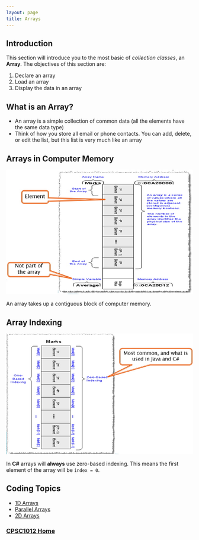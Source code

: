```yaml
---
layout: page
title: Arrays
---
```

## Introduction
This section will introduce you to the most basic of _collection classes_, an **Array**. The objectives of this section are:
1. Declare an array
2. Load an array
3. Display the data in an array

## What is an Array?
* An array is a simple collection of common data (all the elements have the same data type)
* Think of how you store all email or phone contacts. You can add, delete, or edit the list, but this list is very much like an array

## Arrays in Computer Memory
![array-in-memory](files/array-in-memory.jpg)

An array takes up a contiguous block of computer memory.

## Array Indexing
![array-indexing](files/array-indexing.jpg)

In **C#** arrays will **always** use zero-based indexing. This means the first element of the array will be `index = 0`.

## Coding Topics
* [1D Arrays](1d-array.md)
* [Parallel Arrays](parallel.md)
* [2D Arrays](2d-array.md)

### [CPSC1012 Home](../)

